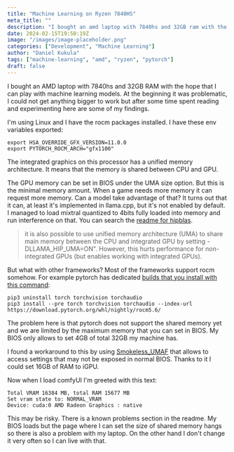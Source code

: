 ```yaml
---
title: "Machine Learning on Ryzen 7840HS"
meta_title: ""
description: "I bought an amd laptop with 7840hs and 32GB ram with the hope that I can play with machine learning models..."
date: 2024-02-15T19:50:19Z
image: "/images/image-placeholder.png"
categories: ["Development", "Machine Learning"]
author: "Daniel Kukula"
tags: ["machine-learning", "amd", "ryzen", "pytorch"]
draft: false
---
```


I bought an AMD laptop with 7840hs and 32GB RAM with the hope that I can play with machine learning models. At the beginning it was problematic, I could not get anything bigger to work but after some time spent reading and experimenting here are some of my findings.

I'm using Linux and I have the rocm packages installed.
I have these env variables exported:

```
export HSA_OVERRIDE_GFX_VERSION=11.0.0
export PYTORCH_ROCM_ARCH="gfx1100"
```

The integrated graphics on this processor has a unified memory architecture. It means that the memory is shared between CPU and GPU.

The GPU memory can be set in BIOS under the UMA size option.
But this is the minimal memory amount. When a game needs more memory it can request more memory. Can a model take advantage of that? It turns out that it can, at least it's implemented in llama.cpp, but it's not enabled by default. I managed to load mixtral quantized to 4bits fully loaded into memory and run interference on that. You can search the [readme for hipblas](https://github.com/ggerganov/llama.cpp#hipblas).

> it is also possible to use unified memory architecture (UMA) to share main memory between the CPU and integrated GPU by setting -DLLAMA_HIP_UMA=ON". However, this hurts performance for non-integrated GPUs (but enables working with integrated GPUs).

But what with other frameworks?
Most of the frameworks support rocm somehow. For example pytorch has dedicated [builds that you install with this command](https://rocm.docs.amd.com/projects/install-on-linux/en/latest/how-to/3rd-party/pytorch-install.html):

```
pip3 uninstall torch torchvision torchaudio
pip3 install --pre torch torchvision torchaudio --index-url https://download.pytorch.org/whl/nightly/rocm5.6/
```

The problem here is that pytorch does not support the shared memory yet and we are limited by the maximum memory that you can set in BIOS. My BIOS only allows to set 4GB of total 32GB my machine has.

I found a workaround to this by using [Smokeless_UMAF](https://github.com/DavidS95/Smokeless_UMAF) that allows to access settings that may not be exposed in normal BIOS.
Thanks to it I could set 16GB of RAM to iGPU.

Now when I load comfyUI I'm greeted with this text:

```
Total VRAM 16384 MB, total RAM 15677 MB                                         
Set vram state to: NORMAL_VRAM                                                  
Device: cuda:0 AMD Radeon Graphics : native  
```

This may be risky. There is a known problems section in the readme. My BIOS loads but the page where I can set the size of shared memory hangs so there is also a problem with my laptop.
On the other hand I don't change it very often so I can live with that.
